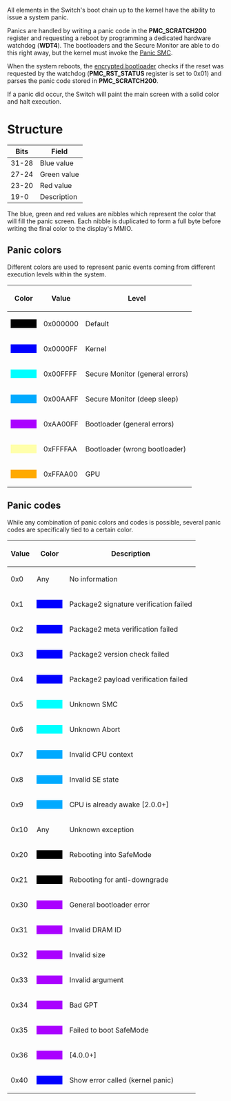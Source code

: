 All elements in the Switch's boot chain up to the kernel have the
ability to issue a system panic.

Panics are handled by writing a panic code in the **PMC\_SCRATCH200**
register and requesting a reboot by programming a dedicated hardware
watchdog (**WDT4**). The bootloaders and the Secure Monitor are able to
do this right away, but the kernel must invoke the [Panic
SMC](SMC#Panic.md##Panic "wikilink").

When the system reboots, the [encrypted
bootloader](Package1#Section%201.md##Section_1 "wikilink") checks if the
reset was requested by the watchdog (**PMC\_RST\_STATUS** register is
set to 0x01) and parses the panic code stored in **PMC\_SCRATCH200**.

If a panic did occur, the Switch will paint the main screen with a solid
color and halt execution.

# Structure

| Bits  | Field       |
| ----- | ----------- |
| 31-28 | Blue value  |
| 27-24 | Green value |
| 23-20 | Red value   |
| 19-0  | Description |

The blue, green and red values are nibbles which represent the color
that will fill the panic screen. Each nibble is duplicated to form a
full byte before writing the final color to the display's MMIO.

## Panic colors

Different colors are used to represent panic events coming from
different execution levels within the system.

<table>
<thead>
<tr class="header">
<th><p>Color</p></th>
<th><p>Value</p></th>
<th><p>Level</p></th>
</tr>
</thead>
<tbody>
<tr class="odd">
<td><div style="width: 60px; height: 20px; background:#000000;">
</div></td>
<td><p>0x000000</p></td>
<td><p>Default</p></td>
</tr>
<tr class="even">
<td><div style="width: 60px; height: 20px; background:#0000FF;">
</div></td>
<td><p>0x0000FF</p></td>
<td><p>Kernel</p></td>
</tr>
<tr class="odd">
<td><div style="width: 60px; height: 20px; background:#00FFFF;">
</div></td>
<td><p>0x00FFFF</p></td>
<td><p>Secure Monitor (general errors)</p></td>
</tr>
<tr class="even">
<td><div style="width: 60px; height: 20px; background:#00AAFF;">
</div></td>
<td><p>0x00AAFF</p></td>
<td><p>Secure Monitor (deep sleep)</p></td>
</tr>
<tr class="odd">
<td><div style="width: 60px; height: 20px; background:#AA00FF;">
</div></td>
<td><p>0xAA00FF</p></td>
<td><p>Bootloader (general errors)</p></td>
</tr>
<tr class="even">
<td><div style="width: 60px; height: 20px; background:#FFFFAA;">
</div></td>
<td><p>0xFFFFAA</p></td>
<td><p>Bootloader (wrong bootloader)</p></td>
</tr>
<tr class="odd">
<td><div style="width: 60px; height: 20px; background:#FFAA00;">
</div></td>
<td><p>0xFFAA00</p></td>
<td><p>GPU</p></td>
</tr>
</tbody>
</table>

## Panic codes

While any combination of panic colors and codes is possible, several
panic codes are specifically tied to a certain color.

<table>
<thead>
<tr class="header">
<th><p>Value</p></th>
<th><p>Color</p></th>
<th><p>Description</p></th>
</tr>
</thead>
<tbody>
<tr class="odd">
<td><p>0x0</p></td>
<td><p>Any</p></td>
<td><p>No information</p></td>
</tr>
<tr class="even">
<td><p>0x1</p></td>
<td><div style="width: 60px; height: 20px; background:#0000FF;">
</div></td>
<td><p>Package2 signature verification failed</p></td>
</tr>
<tr class="odd">
<td><p>0x2</p></td>
<td><div style="width: 60px; height: 20px; background:#0000FF;">
</div></td>
<td><p>Package2 meta verification failed</p></td>
</tr>
<tr class="even">
<td><p>0x3</p></td>
<td><div style="width: 60px; height: 20px; background:#0000FF;">
</div></td>
<td><p>Package2 version check failed</p></td>
</tr>
<tr class="odd">
<td><p>0x4</p></td>
<td><div style="width: 60px; height: 20px; background:#0000FF;">
</div></td>
<td><p>Package2 payload verification failed</p></td>
</tr>
<tr class="even">
<td><p>0x5</p></td>
<td><div style="width: 60px; height: 20px; background:#00FFFF;">
</div></td>
<td><p>Unknown SMC</p></td>
</tr>
<tr class="odd">
<td><p>0x6</p></td>
<td><div style="width: 60px; height: 20px; background:#00FFFF;">
</div></td>
<td><p>Unknown Abort</p></td>
</tr>
<tr class="even">
<td><p>0x7</p></td>
<td><div style="width: 60px; height: 20px; background:#00AAFF;">
</div></td>
<td><p>Invalid CPU context</p></td>
</tr>
<tr class="odd">
<td><p>0x8</p></td>
<td><div style="width: 60px; height: 20px; background:#00AAFF;">
</div></td>
<td><p>Invalid SE state</p></td>
</tr>
<tr class="even">
<td><p>0x9</p></td>
<td><div style="width: 60px; height: 20px; background:#00AAFF;">
</div></td>
<td><p>CPU is already awake [2.0.0+]</p></td>
</tr>
<tr class="odd">
<td><p>0x10</p></td>
<td><p>Any</p></td>
<td><p>Unknown exception</p></td>
</tr>
<tr class="even">
<td><p>0x20</p></td>
<td><div style="width: 60px; height: 20px; background:#000000;">
</div></td>
<td><p>Rebooting into SafeMode</p></td>
</tr>
<tr class="odd">
<td><p>0x21</p></td>
<td><div style="width: 60px; height: 20px; background:#000000;">
</div></td>
<td><p>Rebooting for anti-downgrade</p></td>
</tr>
<tr class="even">
<td><p>0x30</p></td>
<td><div style="width: 60px; height: 20px; background:#AA00FF;">
</div></td>
<td><p>General bootloader error</p></td>
</tr>
<tr class="odd">
<td><p>0x31</p></td>
<td><div style="width: 60px; height: 20px; background:#AA00FF;">
</div></td>
<td><p>Invalid DRAM ID</p></td>
</tr>
<tr class="even">
<td><p>0x32</p></td>
<td><div style="width: 60px; height: 20px; background:#AA00FF;">
</div></td>
<td><p>Invalid size</p></td>
</tr>
<tr class="odd">
<td><p>0x33</p></td>
<td><div style="width: 60px; height: 20px; background:#AA00FF;">
</div></td>
<td><p>Invalid argument</p></td>
</tr>
<tr class="even">
<td><p>0x34</p></td>
<td><div style="width: 60px; height: 20px; background:#AA00FF;">
</div></td>
<td><p>Bad GPT</p></td>
</tr>
<tr class="odd">
<td><p>0x35</p></td>
<td><div style="width: 60px; height: 20px; background:#AA00FF;">
</div></td>
<td><p>Failed to boot SafeMode</p></td>
</tr>
<tr class="even">
<td><p>0x36</p></td>
<td><div style="width: 60px; height: 20px; background:#AA00FF;">
</div></td>
<td><p>[4.0.0+]</p></td>
</tr>
<tr class="odd">
<td><p>0x40</p></td>
<td><div style="width: 60px; height: 20px; background:#0000FF;">
</div></td>
<td><p>Show error called (kernel panic)</p></td>
</tr>
</tbody>
</table>
